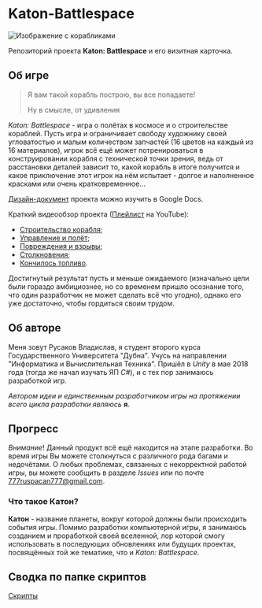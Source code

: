 # Katon-Battlespace

![Изображение с корабликами](https://user-images.githubusercontent.com/75719391/110838119-25363b00-82b3-11eb-9d43-30e02797f9b9.png)

Репозиторий проекта **Katon: Battlespace** и его визитная карточка.

## Об игре
> Я вам такой корабль построю, вы все попадаете!
> 
> Ну в смысле, от удивления
> 
*Katon: Battlespace* - игра о полётах в космосе и о строительстве кораблей. Пусть игра и ограничивает свободу художнику своей угловатостью и малым количеством запчастей (16 цветов на каждый из 16 материалов), игрок всё ещё может потренироваться в конструировании корабля с технической точки зрения, ведь от расстановки деталей зависит то, какой корабль в итоге получится и какое приключение этот игрок на нём испытает - долгое и наполненное красками или очень кратковременное...

[Дизайн-документ](https://docs.google.com/document/d/1HGFJKazQLUXh3KHtl_5YbpAp1U28bYtq7fA64EflLo4/edit?usp=sharing) проекта можно изучить в Google Docs.

Краткий видеообзор проекта ([Плейлист](https://www.youtube.com/watch?v=IGB8aBQnkII&list=PLnRh3_Lo2vupQVoHEfJIGooQYXL504a_A) на YouTube):
- [Строительство корабля](https://www.youtube.com/watch?v=IGB8aBQnkII);
- [Управление и полёт](https://www.youtube.com/watch?v=JcEAleAuhk8);
- [Повреждения и взрывы](https://www.youtube.com/watch?v=x6HCjHZyGGk);
- [Столкновения](https://www.youtube.com/watch?v=Efzp1ict7Ks);
- [Кончилось топливо](https://www.youtube.com/watch?v=A_3YdXi1JRw).

Достигнутый результат пусть и меньше ожидаемого (изначально цели были гораздо амбициознее, но со временем пришло осознание того, что один разработчик не может сделать всё что угодно), однако его уже достаточно, чтобы гордиться своим трудом.

## Об авторе
Меня зовут Русаков Владислав, я студент второго курса Государственного Университета "Дубна". Учусь на направлении "Информатика и Вычислительная Техника".
Пришёл в *Unity* в мае 2018 года (тогда же начал изучать ЯП *C#*), и с тех пор занимаюсь разработкой игр.

*Автором идеи и единственным разработчиком игры на протяжении всего цикла разработки являюсь* **я**.

## Прогресс
*Внимание*! Данный продукт всё ещё находится на этапе разработки. Во время игры Вы можете столкнуться с различного рода багами и недочётами. О любых проблемах, связанных с некорректной работой игры, вы можете сообщить в разделе *Issues* или по почте 777ruspacan777@gmail.com.

### Что такое Катон?
**Катон** - название планеты, вокруг которой должны были происходить события игры. Помимо разработки компьютерной игры, я занимаюсь созданием и проработкой своей вселенной, лор которой смогу использовать в последующих обновлениях или будущих проектах, посвящённых той же тематике, что и *Katon: Battlespace*.

## Сводка по папке скриптов
[Скрипты](/Katon-Battlespace)

